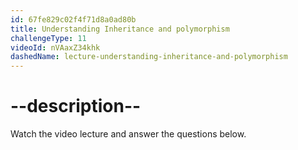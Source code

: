 ```yaml
---
id: 67fe829c02f4f71d8a0ad80b
title: Understanding Inheritance and polymorphism
challengeType: 11
videoId: nVAaxZ34khk
dashedName: lecture-understanding-inheritance-and-polymorphism
---
```


# --description--

Watch the video lecture and answer the questions below.


